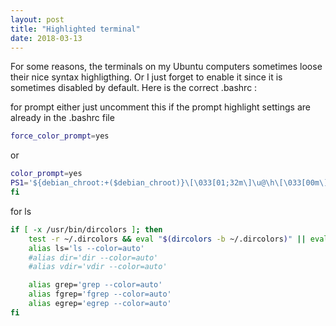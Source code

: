 ```yaml
---
layout: post
title: "Highlighted terminal"
date: 2018-03-13
---
```

For some reasons, the terminals on my Ubuntu computers sometimes loose their nice syntax highligthing. Or I just forget to enable it since it is sometimes disabled by default.
Here is the correct .bashrc :

for prompt either just uncomment this if the prompt highlight settings are already in the .bashrc file 
```bash
force_color_prompt=yes
```
or 
```bash 
color_prompt=yes
PS1='${debian_chroot:+($debian_chroot)}\[\033[01;32m\]\u@\h\[\033[00m\]:\[\033[01;34m\]\w\[\033[00m\]\$ '
fi
``` 
for ls
```bash
if [ -x /usr/bin/dircolors ]; then
    test -r ~/.dircolors && eval "$(dircolors -b ~/.dircolors)" || eval "$(dircolors -b)"
    alias ls='ls --color=auto'
    #alias dir='dir --color=auto'
    #alias vdir='vdir --color=auto'

    alias grep='grep --color=auto'
    alias fgrep='fgrep --color=auto'
    alias egrep='egrep --color=auto'
fi
```
